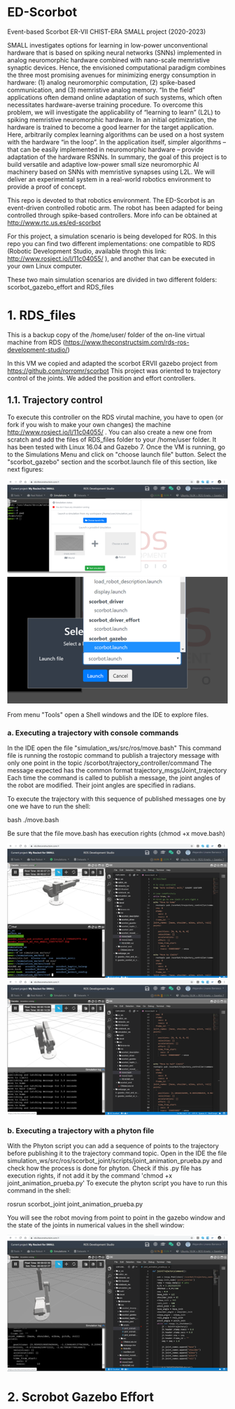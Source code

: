 # ED-Scorbot
Event-based Scorbot ER-VII
CHIST-ERA SMALL project (2020-2023)

SMALL investigates options for learning in low-power unconventional hardware that is based on spiking neural networks (SNNs) 
implemented in analog neuromorphic hardware combined with nano-scale memristive synaptic devices. Hence, the envisioned computational 
paradigm combines the three most promising avenues for minimizing energy consumption in hardware: (1) analog neuromorphic computation, 
(2) spike-based communication, and (3) memristive analog memory. “In the field” applications often demand online adaptation of such 
systems, which often necessitates hardware-averse training procedure. To overcome this problem, we will investigate the applicability 
of “learning to learn” (L2L) to spiking memristive neuromorphic hardware. In an initial optimization, the hardware is trained to become 
a good learner for the target application. Here, arbitrarily complex learning algorithms can be used on a host system with the hardware 
“in the loop”. In the application itself, simpler algorithms – that can be easily implemented in neuromorphic hardware – provide 
adaptation of the hardware RSNNs. In summary, the goal of this project is to build versatile and adaptive low-power small size 
neuromorphic AI machinery based on SNNs with memristive synapses using L2L. We will deliver an experimental system in a real-world 
robotics environment to provide a proof of concept.

This repo is devoted to that robotics environment. The ED-Scorbot is an event-driven controlled robotic arm. The robot has been adapted 
for being controlled through spike-based controllers. More info can be obtained at http://www.rtc.us.es/ed-scorbot 

For this project, a simulation scenario is being developed for ROS. In this repo you can find two different implementations: one compatible 
to RDS (Robotic Development Studio, available throgh this link: http://www.rosject.io/l/11c04055/ ), and another that can be executed in 
your own Linux computer.

These two main simulation scenarios are divided in two different folders: scorbot_gazebo_effort and RDS_files

# 1. RDS_files
This is a backup copy of the /home/user/ folder of the on-line virtual machine from RDS (https://www.theconstructsim.com/rds-ros-development-studio/)

In this VM we copied and adapted the scorbot ERVII gazebo project from https://github.com/rorromr/scorbot 
This project was oriented to trajectory control of the joints. We added the position and effort controllers.

## 1.1. Trajectory control
To execute this controller on the RDS virutal machine, you have to open (or fork if you wish to make your own changes) the machine 
http://www.rosject.io/l/11c04055/ . You can also create a new one from scratch and add the files of RDS_files folder to your /home/user 
folder. It has been tested with Linux 16.04 and Gazebo 7. Once the VM is running, go to the Simulations Menu and click on "choose launch 
file" button. Select the "scorbot_gazebo" section and the scorbot.launch file of this section, like next figures:

![Open Gazebo simulations menu](RDS_Trajectory_step1.png)
![Open Gazebo simulation Scorbot_gazebo scorbot.lauch file](RDS_Trajectory_step2.png)

From menu "Tools" open a Shell windows and the IDE to explore files.

### a. Executing a trajectory with console commands

In the IDE open the file "simulation_ws/src/ros/move.bash"
This command file is running the rostopic command to publish a trajectory message with only one point in the topic
/scorbot/trajectory_controller/command
The message expected has the common format trajectory_msgs/Joint_trajectory
Each time the command is called to publish a message, the joint angles of the robot are modified. Their joint angles are specified in 
radians.

To execute the trajectory with this sequence of published messages one by one we have to run the shell:

bash ./move.bash

Be sure that the file move.bash has execution rights (chmod +x move.bash)

![Exploring the bash script file](RDS_Trajectory_step3.png)
![Running the bash script file](RDS_Trajectory_step4.png)

### b. Executing a trajectory with a phyton file
With the Phyton script you can add a sequence of points to the trajectory before publishing it to the trajectory command topic.
Open in the IDE the file simulation_ws/src/ros/scorbot_joint/scripts/joint_animation_prueba.py and check how the process is done 
for phyton. Check if this .py file has execution rights, if not add it by the command 'chmod +x joint_animation_prueba.py' 
To execute the phyton script you have to run this command in the shell:

rosrun scorbot_joint joint_animation_prueba.py

You will see the robot moving from point to point in the gazebo window and the state of the joints in numerical values in the shell 
window:

![Running the a phyton script file with a trajectory of several points](RDS_Trajectory_phyton.png)

# 2. Scrobot Gazebo Effort
